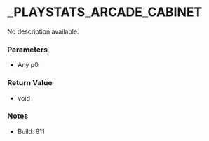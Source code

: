 # _PLAYSTATS_ARCADE_CABINET

No description available.

### Parameters
* Any p0

### Return Value
* void

### Notes
* Build: 811

